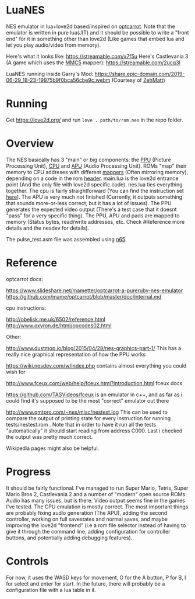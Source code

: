 # LuaNES
NES emulator in lua+love2d based/inspired on [optcarrot](https://github.com/mame/optcarrot). Note that the emulator is written in pure lua(JIT) and it should be possible to write a "front end" for it in something other than love2d (Like games that embed lua and let you play audio/video from memory).

Here's what it looks like: https://streamable.com/x7f5u
Here's Castlevania 3 (A game which uses the [MMC5](https://www.nesdev.org/wiki/MMC5) mapper): https://streamable.com/2ucq3l

LuaNES running inside Garry's Mod: https://share.epic-domain.com/2019-06-29_18-23-19975b9f0bca56cbe9c.webm (Courtesy of [ZehMatt](https://github.com/nico-abram/LuaNES/pull/1#issuecomment-541408792))

# Running

Get https://love2d.org/ and run `love . path/to/rom.nes` in the repo folder.

# Overview

The NES basically has 3 "main" or big components: the [PPU](https://wiki.nesdev.com/w/index.php/PPU) (Picture Processing Unit), [CPU](https://wiki.nesdev.com/w/index.php/CPU) and [APU](https://wiki.nesdev.com/w/index.php/APU) (Audio Processing Unit).
ROMs "map" their memory to CPU addreses with different [mappers](https://wiki.nesdev.com/w/index.php/Mapper) (Often mirroring memory), depending on a code in the rom [header](https://wiki.nesdev.com/w/index.php/INES).
main.lua is the love2d entrance point (And the only file with love2d specific code). nes.lua ties everything together. The cpu is fairly straightforward (You can find the instruction set [here](http://obelisk.me.uk/6502/reference.html)). The APU is very much not finished (Currently, it outputs something that sounds more-or-less correct, but it has a lot of issues). The PPU generates the expected video output (There's a test case that it doesnt "pass" for a very specific thing). The PPU, APU and pads are mapped to memory (Status bytes, read/write addresses, etc. Check #Reference more details and the nesdev for details).

The pulse_test.asm file was assembled using [n65](https://github.com/safiire/n65).

# Reference

optcarrot docs:

https://www.slideshare.net/mametter/optcarrot-a-pureruby-nes-emulator
https://github.com/mame/optcarrot/blob/master/doc/internal.md 

cpu instructions:

http://obelisk.me.uk/6502/reference.html
http://www.oxyron.de/html/opcodes02.html

Other:

http://www.dustmop.io/blog/2015/04/28/nes-graphics-part-1/ This has a really nice graphical representation of how the PPU works

https://wiki.nesdev.com/w/index.php contains almost everything you could wish for

http://www.fceux.com/web/help/fceux.html?Introduction.html fceux docs

https://github.com/TASVideos/fceux is an emulator in c++, and as far as i could find it's supposed to be the most "correct" emulator out there

http://www.qmtpro.com/~nes/misc/nestest.log This can be used to compare the output of printing state for every instruction for running tests/nestest.rom . Note that in order to have it run all the tests "automatically" it should start reading from address C000. Last i checked the output was pretty much correct.

Wikipedia pages might also be helpful.

# Progress

It should be fairly functional. I've managed to run Super Mario, Tetris, Super Mario Bros 2, Castlevania 2 and a number of "modern" open source ROMs. Audio has many issues, but is there. Video output seems fine in the games I've tested. The CPU emulation is mostly correct. The most important things are probably fixing audio generation (The APU), adding the second controller, working on full savestates and normal saves, and maybe improving the love2d "frontend" (i.e a rom file selector instead of having to give it through the command line, adding configuration for controller buttons, and potentially adding debugging features).

# Controls

For now, it uses the WASD keys for movement, O for the A button, P for B, I for select and enter for start. In the future, there will probably be a configuration file with a lua table in it.
